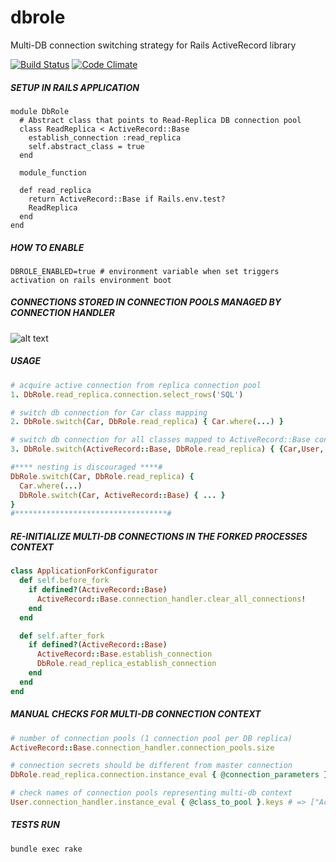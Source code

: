 # dbrole
Multi-DB connection switching strategy for Rails ActiveRecord library

[![Build Status](https://travis-ci.org/ipoval/dbrole.svg?branch=master)](https://travis-ci.org/ipoval/dbrole)
[![Code Climate](https://codeclimate.com/github/ipoval/dbrole/badges/gpa.svg)](https://codeclimate.com/github/ipoval/dbrole)

##### SETUP IN RAILS APPLICATION
```
module DbRole
  # Abstract class that points to Read-Replica DB connection pool
  class ReadReplica < ActiveRecord::Base
    establish_connection :read_replica
    self.abstract_class = true
  end

  module_function

  def read_replica
    return ActiveRecord::Base if Rails.env.test?
    ReadReplica
  end
end
```

##### HOW TO ENABLE
```
DBROLE_ENABLED=true # environment variable when set triggers activation on rails environment boot
```

##### CONNECTIONS STORED IN CONNECTION POOLS MANAGED BY CONNECTION HANDLER
![alt text](../master/assets/ar-connections-diagram.png "")

##### USAGE
```ruby
# acquire active connection from replica connection pool
1. DbRole.read_replica.connection.select_rows('SQL')

# switch db connection for Car class mapping
2. DbRole.switch(Car, DbRole.read_replica) { Car.where(...) }

# switch db connection for all classes mapped to ActiveRecord::Base connection pool
3. DbRole.switch(ActiveRecord::Base, DbRole.read_replica) { {Car,User,...}.where(...) }

#**** nesting is discouraged ****#
DbRole.switch(Car, DbRole.read_replica) {
  Car.where(...)
  DbRole.switch(Car, ActiveRecord::Base) { ... }
}
#**********************************#
```

##### RE-INITIALIZE MULTI-DB CONNECTIONS IN THE FORKED PROCESSES CONTEXT
```ruby
class ApplicationForkConfigurator
  def self.before_fork
    if defined?(ActiveRecord::Base)
      ActiveRecord::Base.connection_handler.clear_all_connections!
    end
  end

  def self.after_fork
    if defined?(ActiveRecord::Base)
      ActiveRecord::Base.establish_connection
      DbRole.read_replica_establish_connection
    end
  end
end
```

##### MANUAL CHECKS FOR MULTI-DB CONNECTION CONTEXT
```ruby
# number of connection pools (1 connection pool per DB replica)
ActiveRecord::Base.connection_handler.connection_pools.size

# connection secrets should be different from master connection
DbRole.read_replica.connection.instance_eval { @connection_parameters }

# check names of connection pools representing multi-db context
User.connection_handler.instance_eval { @class_to_pool }.keys # => ["ActiveRecord::Base", "ReadReplica"]
```

##### TESTS RUN
```
bundle exec rake
```
